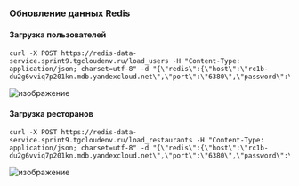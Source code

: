 ### Обновление данных Redis

#### Загрузка пользователей

~~~
curl -X POST https://redis-data-service.sprint9.tgcloudenv.ru/load_users -H "Content-Type: application/json; charset=utf-8" -d "{\"redis\":{\"host\":\"rc1b-du2g6vviq7p201kn.mdb.yandexcloud.net\",\"port\":\"6380\",\"password\":\"2aPnimE6P9akzdg\"}}"
~~~

![изображение](https://github.com/KirillZhul/de-project-sprint-9/assets/118897479/be5cb8ac-4fb2-4203-9fa7-cd6d18517c84)


#### Загрузка ресторанов

~~~
curl -X POST https://redis-data-service.sprint9.tgcloudenv.ru/load_restaurants -H "Content-Type: application/json; charset=utf-8" -d "{\"redis\":{\"host\":\"rc1b-du2g6vviq7p201kn.mdb.yandexcloud.net\",\"port\":\"6380\",\"password\":\"2aPnimE6P9akzdg\"}}"
~~~

![изображение](https://github.com/KirillZhul/de-project-sprint-9/assets/118897479/6cf0a90d-838e-4be5-a60e-733fa98d91de)



